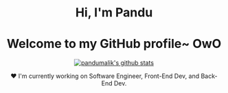 <h1 align="center">Hi, I'm Pandu </h1>
<h1 align="center">Welcome to my GitHub profile~ OwO</h1>

<p align="center">
  <a href="https://github.com/pandumalik"><img src="https://github-readme-stats.vercel.app/api?username=pandumalik&hide_border=true&show_icons=true" alt="pandumalik's github stats"></a>
</p>

<!-- <p align="center">
  <strong><a href="https://www.edisonlee55.com">Official Website</a></strong> |
  <strong><a href="https://twitter.com/edisonlee55">Twitter</a></strong> |
  <strong><a href="https://discord.gg/nYXzaUS">Discord</a></strong> |
  <strong><a href="https://www.linkedin.com/in/edisonlee55">LinkedIn</a></strong> |
  <strong><a href="https://www.twitch.tv/edisonlee55">Twitch</a></strong>
</p> -->

<p align="center">❤ I'm currently working on Software Engineer, Front-End Dev, and Back-End Dev.</p>

<!--
**pandumalik/pandumalik** is a ✨ _special_ ✨ repository because its `README.md` (this file) appears on your GitHub profile.

Here are some ideas to get you started:

- 🔭 I’m currently working on ...
- 🌱 I’m currently learning ...
- 👯 I’m looking to collaborate on ...
- 🤔 I’m looking for help with ...
- 💬 Ask me about ...
- 📫 How to reach me: ...
- 😄 Pronouns: ...
- ⚡ Fun fact: ...
-->
